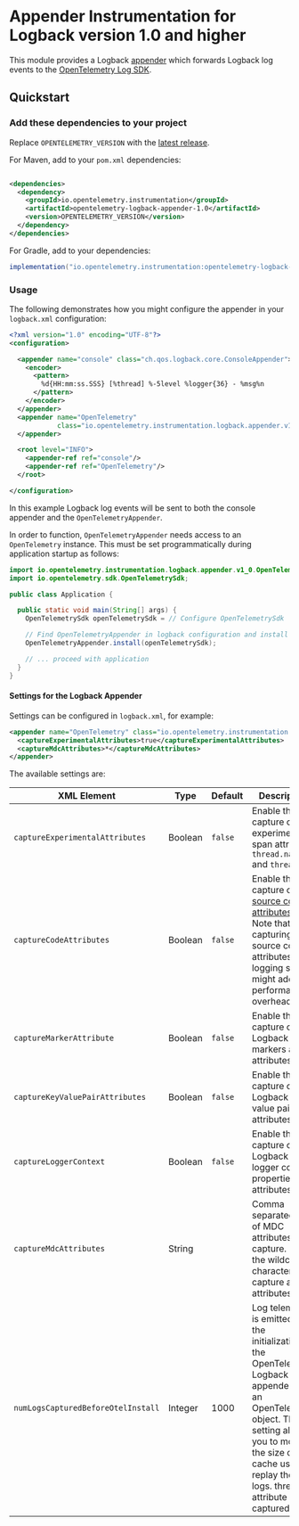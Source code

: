# Appender Instrumentation for Logback version 1.0 and higher

This module provides a Logback [appender](https://logback.qos.ch/manual/appenders.html) which
forwards Logback log events to the
[OpenTelemetry Log SDK](https://github.com/open-telemetry/opentelemetry-java/tree/main/sdk/logs).

## Quickstart

### Add these dependencies to your project

Replace `OPENTELEMETRY_VERSION` with the [latest
release](https://search.maven.org/search?q=g:io.opentelemetry.instrumentation%20AND%20a:opentelemetry-logback-appender-1.0).

For Maven, add to your `pom.xml` dependencies:

```xml

<dependencies>
  <dependency>
    <groupId>io.opentelemetry.instrumentation</groupId>
    <artifactId>opentelemetry-logback-appender-1.0</artifactId>
    <version>OPENTELEMETRY_VERSION</version>
  </dependency>
</dependencies>
```

For Gradle, add to your dependencies:

```groovy
implementation("io.opentelemetry.instrumentation:opentelemetry-logback-appender-1.0:OPENTELEMETRY_VERSION")
```

### Usage

The following demonstrates how you might configure the appender in your `logback.xml` configuration:

```xml
<?xml version="1.0" encoding="UTF-8"?>
<configuration>

  <appender name="console" class="ch.qos.logback.core.ConsoleAppender">
    <encoder>
      <pattern>
        %d{HH:mm:ss.SSS} [%thread] %-5level %logger{36} - %msg%n
      </pattern>
    </encoder>
  </appender>
  <appender name="OpenTelemetry"
            class="io.opentelemetry.instrumentation.logback.appender.v1_0.OpenTelemetryAppender">
  </appender>

  <root level="INFO">
    <appender-ref ref="console"/>
    <appender-ref ref="OpenTelemetry"/>
  </root>

</configuration>
```

In this example Logback log events will be sent to both the console appender and
the `OpenTelemetryAppender`.

In order to function, `OpenTelemetryAppender` needs access to an `OpenTelemetry` instance. This must
be set programmatically during application startup as follows:

```java
import io.opentelemetry.instrumentation.logback.appender.v1_0.OpenTelemetryAppender;
import io.opentelemetry.sdk.OpenTelemetrySdk;

public class Application {

  public static void main(String[] args) {
    OpenTelemetrySdk openTelemetrySdk = // Configure OpenTelemetrySdk

    // Find OpenTelemetryAppender in logback configuration and install openTelemetrySdk
    OpenTelemetryAppender.install(openTelemetrySdk);

    // ... proceed with application
  }
}
```

#### Settings for the Logback Appender

Settings can be configured in `logback.xml`, for example:

```xml
<appender name="OpenTelemetry" class="io.opentelemetry.instrumentation.logback.appender.v1_0.OpenTelemetryAppender">
  <captureExperimentalAttributes>true</captureExperimentalAttributes>
  <captureMdcAttributes>*</captureMdcAttributes>
</appender>
```

The available settings are:

| XML Element                        | Type    | Default | Description                                                                                                                                                                                                                                       |
|------------------------------------|---------|---------|---------------------------------------------------------------------------------------------------------------------------------------------------------------------------------------------------------------------------------------------------|
| `captureExperimentalAttributes`    | Boolean | `false` | Enable the capture of experimental span attributes `thread.name` and `thread.id`.                                                                                                                                                                 |
| `captureCodeAttributes`            | Boolean | `false` | Enable the capture of [source code attributes]. Note that capturing source code attributes at logging sites might add a performance overhead.                                                                                                     |
| `captureMarkerAttribute`           | Boolean | `false` | Enable the capture of Logback markers as attributes.                                                                                                                                                                                              |
| `captureKeyValuePairAttributes`    | Boolean | `false` | Enable the capture of Logback key value pairs as attributes.                                                                                                                                                                                      |
| `captureLoggerContext`             | Boolean | `false` | Enable the capture of Logback logger context properties as attributes.                                                                                                                                                                            |
| `captureMdcAttributes`             | String  |         | Comma separated list of MDC attributes to capture. Use the wildcard character `*` to capture all attributes.                                                                                                                                      |
| `numLogsCapturedBeforeOtelInstall` | Integer | 1000    | Log telemetry is emitted after the initialization of the OpenTelemetry Logback appender with an OpenTelemetry object. This setting allows you to modify the size of the cache used to replay the first logs. thread.id attribute is not captured. |


[source code attributes]: https://github.com/open-telemetry/semantic-conventions/blob/main/docs/general/attributes.md#source-code-attributes
